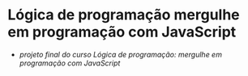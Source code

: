 # Lógica de programação mergulhe em programação com JavaScript
- *projeto final do curso Lógica de programação: mergulhe em programação com JavaScript*

